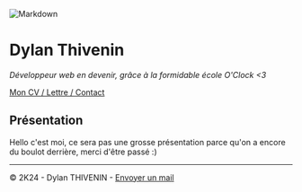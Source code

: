 ![Markdown](https://cdn.discordapp.com/attachments/1208043598558400513/1215577342060003338/image.png?ex=65fd419e&is=65eacc9e&hm=49eb395d3af443bd8ce47c404f203635e72e023da201ef21c55a3df8a0b04373&)
# Dylan Thivenin

*Développeur web en devenir, grâce à la formidable école O'Clock <3*

[Mon CV / Lettre / Contact](https://oclock.io/)

## Présentation

Hello c'est moi, ce sera pas une grosse présentation parce qu'on a encore du boulot derrière, merci d'être passé :)

---
© 2K24 - Dylan THIVENIN - [Envoyer un mail](https://oclock.io/)
